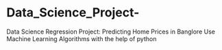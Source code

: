 # Data_Science_Project-
Data Science Regression Project: Predicting Home Prices in Banglore
Use Machine Learning Algorithms with the help of python
